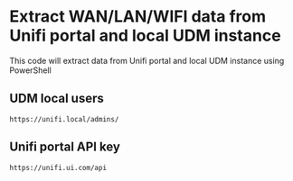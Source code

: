 # Extract WAN/LAN/WIFI data from Unifi portal and local UDM instance

This code will extract data from Unifi portal and local UDM instance using PowerShell

## UDM local users

`https://unifi.local/admins/`

## Unifi portal API key

`https://unifi.ui.com/api`

